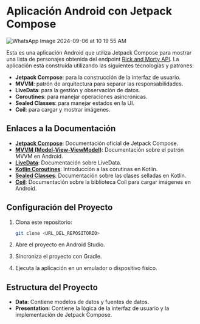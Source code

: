 # Aplicación Android con Jetpack Compose

![WhatsApp Image 2024-09-06 at 10 19 55 AM](https://github.com/user-attachments/assets/60b9f100-c338-4080-939c-a55677b52802)


Esta es una aplicación Android que utiliza Jetpack Compose para mostrar una lista de personajes obtenida del endpoint [Rick and Morty API](https://rickandmortyapi.com/api/character). La aplicación está construida utilizando las siguientes tecnologías y patrones:

- **Jetpack Compose**: para la construcción de la interfaz de usuario.
- **MVVM**: patrón de arquitectura para separar las responsabilidades.
- **LiveData**: para la gestión y observación de datos.
- **Coroutines**: para manejar operaciones asincrónicas.
- **Sealed Classes**: para manejar estados en la UI.
- **Coil**: para cargar y mostrar imágenes.

## Enlaces a la Documentación

- **[Jetpack Compose](https://developer.android.com/jetpack/compose)**: Documentación oficial de Jetpack Compose.
- **[MVVM (Model-View-ViewModel)](https://developer.android.com/topic/libraries/architecture/viewmodel)**: Documentación sobre el patrón MVVM en Android.
- **[LiveData](https://developer.android.com/topic/libraries/architecture/livedata)**: Documentación sobre LiveData.
- **[Kotlin Coroutines](https://kotlinlang.org/docs/coroutines-overview.html)**: Introducción a las corutinas en Kotlin.
- **[Sealed Classes](https://kotlinlang.org/docs/sealed-classes.html)**: Documentación sobre las clases selladas en Kotlin.
- **[Coil](https://coil-kt.github.io/coil/)**: Documentación sobre la biblioteca Coil para cargar imágenes en Android.

## Configuración del Proyecto

1. Clona este repositorio:
    ```bash
    git clone <URL_DEL_REPOSITORIO>
    ```

2. Abre el proyecto en Android Studio.

3. Sincroniza el proyecto con Gradle.

4. Ejecuta la aplicación en un emulador o dispositivo físico.

## Estructura del Proyecto

- **Data**: Contiene modelos de datos y fuentes de datos.
- **Presentation**: Contiene la lógica de la interfaz de usuario y la implementación de Jetpack Compose.
